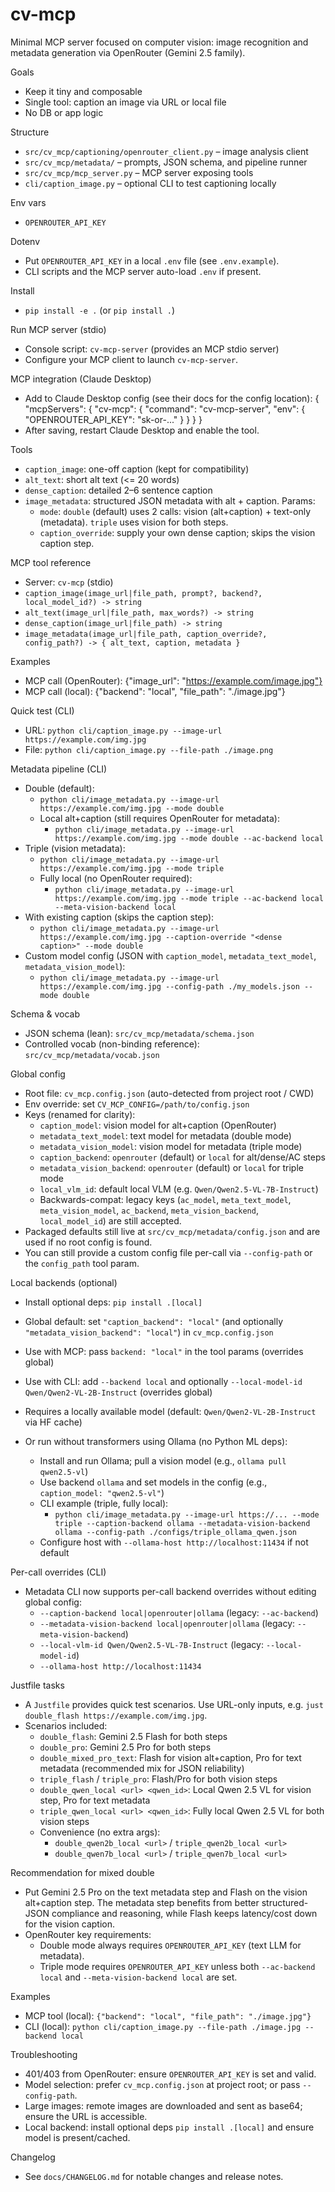 # cv-mcp

Minimal MCP server focused on computer vision: image recognition and metadata generation via OpenRouter (Gemini 2.5 family).

Goals
- Keep it tiny and composable
- Single tool: caption an image via URL or local file
- No DB or app logic

Structure
- `src/cv_mcp/captioning/openrouter_client.py` – image analysis client
- `src/cv_mcp/metadata/` – prompts, JSON schema, and pipeline runner
- `src/cv_mcp/mcp_server.py` – MCP server exposing tools
- `cli/caption_image.py` – optional CLI to test captioning locally

Env vars
- `OPENROUTER_API_KEY`

Dotenv
- Put `OPENROUTER_API_KEY` in a local `.env` file (see `.env.example`).
- CLI scripts and the MCP server auto-load `.env` if present.

Install
- `pip install -e .` (or `pip install .`)

Run MCP server (stdio)
- Console script: `cv-mcp-server` (provides an MCP stdio server)
- Configure your MCP client to launch `cv-mcp-server`.

MCP integration (Claude Desktop)
- Add to Claude Desktop config (see their docs for the config location):
  {
    "mcpServers": {
      "cv-mcp": {
        "command": "cv-mcp-server",
        "env": {
          "OPENROUTER_API_KEY": "sk-or-..."
        }
      }
    }
  }
- After saving, restart Claude Desktop and enable the tool.

Tools
- `caption_image`: one-off caption (kept for compatibility)
- `alt_text`: short alt text (<= 20 words)
- `dense_caption`: detailed 2–6 sentence caption
- `image_metadata`: structured JSON metadata with alt + caption. Params:
  - `mode`: `double` (default) uses 2 calls: vision (alt+caption) + text-only (metadata). `triple` uses vision for both steps.
  - `caption_override`: supply your own dense caption; skips the vision caption step.

MCP tool reference
- Server: `cv-mcp` (stdio)
- `caption_image(image_url|file_path, prompt?, backend?, local_model_id?) -> string`
- `alt_text(image_url|file_path, max_words?) -> string`
- `dense_caption(image_url|file_path) -> string`
- `image_metadata(image_url|file_path, caption_override?, config_path?) -> { alt_text, caption, metadata }`

Examples
- MCP call (OpenRouter):
  {"image_url": "https://example.com/image.jpg"}
- MCP call (local):
  {"backend": "local", "file_path": "./image.jpg"}

Quick test (CLI)
- URL: `python cli/caption_image.py --image-url https://example.com/img.jpg`
- File: `python cli/caption_image.py --file-path ./image.png`

Metadata pipeline (CLI)
- Double (default):
  - `python cli/image_metadata.py --image-url https://example.com/img.jpg --mode double`
  - Local alt+caption (still requires OpenRouter for metadata):
    - `python cli/image_metadata.py --image-url https://example.com/img.jpg --mode double --ac-backend local`
- Triple (vision metadata):
  - `python cli/image_metadata.py --image-url https://example.com/img.jpg --mode triple`
  - Fully local (no OpenRouter required):
    - `python cli/image_metadata.py --image-url https://example.com/img.jpg --mode triple --ac-backend local --meta-vision-backend local`
- With existing caption (skips the caption step):
  - `python cli/image_metadata.py --image-url https://example.com/img.jpg --caption-override "<dense caption>" --mode double`
- Custom model config (JSON with `caption_model`, `metadata_text_model`, `metadata_vision_model`):
  - `python cli/image_metadata.py --image-url https://example.com/img.jpg --config-path ./my_models.json --mode double`

Schema & vocab
- JSON schema (lean): `src/cv_mcp/metadata/schema.json`
- Controlled vocab (non-binding reference): `src/cv_mcp/metadata/vocab.json`

Global config
- Root file: `cv_mcp.config.json` (auto-detected from project root / CWD)
- Env override: set `CV_MCP_CONFIG=/path/to/config.json`
- Keys (renamed for clarity):
  - `caption_model`: vision model for alt+caption (OpenRouter)
  - `metadata_text_model`: text model for metadata (double mode)
  - `metadata_vision_model`: vision model for metadata (triple mode)
  - `caption_backend`: `openrouter` (default) or `local` for alt/dense/AC steps
  - `metadata_vision_backend`: `openrouter` (default) or `local` for triple mode
  - `local_vlm_id`: default local VLM (e.g. `Qwen/Qwen2.5-VL-7B-Instruct`)
  - Backwards-compat: legacy keys (`ac_model`, `meta_text_model`, `meta_vision_model`, `ac_backend`, `meta_vision_backend`, `local_model_id`) are still accepted.
- Packaged defaults still live at `src/cv_mcp/metadata/config.json` and are used if no root config is found.
- You can still provide a custom config file per-call via `--config-path` or the `config_path` tool param.

Local backends (optional)
- Install optional deps: `pip install .[local]`
- Global default: set `"caption_backend": "local"` (and optionally `"metadata_vision_backend": "local"`) in `cv_mcp.config.json`
- Use with MCP: pass `backend: "local"` in the tool params (overrides global)
- Use with CLI: add `--backend local` and optionally `--local-model-id Qwen/Qwen2-VL-2B-Instruct` (overrides global)
- Requires a locally available model (default: `Qwen/Qwen2-VL-2B-Instruct` via HF cache)

- Or run without transformers using Ollama (no Python ML deps):
  - Install and run Ollama; pull a vision model (e.g., `ollama pull qwen2.5-vl`)
  - Use backend `ollama` and set models in the config (e.g., `caption_model: "qwen2.5-vl"`)
  - CLI example (triple, fully local):
    - `python cli/image_metadata.py --image-url https://... --mode triple --caption-backend ollama --metadata-vision-backend ollama --config-path ./configs/triple_ollama_qwen.json`
  - Configure host with `--ollama-host http://localhost:11434` if not default

Per-call overrides (CLI)
- Metadata CLI now supports per-call backend overrides without editing global config:
  - `--caption-backend local|openrouter|ollama` (legacy: `--ac-backend`)
  - `--metadata-vision-backend local|openrouter|ollama` (legacy: `--meta-vision-backend`)
  - `--local-vlm-id Qwen/Qwen2.5-VL-7B-Instruct` (legacy: `--local-model-id`)
  - `--ollama-host http://localhost:11434`

Justfile tasks
- A `Justfile` provides quick test scenarios. Use URL-only inputs, e.g. `just double_flash https://example.com/img.jpg`.
- Scenarios included:
  - `double_flash`: Gemini 2.5 Flash for both steps
  - `double_pro`: Gemini 2.5 Pro for both steps
  - `double_mixed_pro_text`: Flash for vision alt+caption, Pro for text metadata (recommended mix for JSON reliability)
  - `triple_flash` / `triple_pro`: Flash/Pro for both vision steps
  - `double_qwen_local <url> <qwen_id>`: Local Qwen 2.5 VL for vision step, Pro for text metadata
  - `triple_qwen_local <url> <qwen_id>`: Fully local Qwen 2.5 VL for both vision steps
  - Convenience (no extra args):
    - `double_qwen2b_local <url>` / `triple_qwen2b_local <url>`
    - `double_qwen7b_local <url>` / `triple_qwen7b_local <url>`

Recommendation for mixed double
- Put Gemini 2.5 Pro on the text metadata step and Flash on the vision alt+caption step. The metadata step benefits from better structured-JSON compliance and reasoning, while Flash keeps latency/cost down for the vision caption.
- OpenRouter key requirements:
  - Double mode always requires `OPENROUTER_API_KEY` (text LLM for metadata).
  - Triple mode requires `OPENROUTER_API_KEY` unless both `--ac-backend local` and `--meta-vision-backend local` are set.

Examples
- MCP tool (local): `{"backend": "local", "file_path": "./image.jpg"}`
- CLI (local): `python cli/caption_image.py --file-path ./image.jpg --backend local`

Troubleshooting
- 401/403 from OpenRouter: ensure `OPENROUTER_API_KEY` is set and valid.
- Model selection: prefer `cv_mcp.config.json` at project root; or pass `--config-path`.
- Large images: remote images are downloaded and sent as base64; ensure the URL is accessible.
- Local backend: install optional deps `pip install .[local]` and ensure model is present/cached.

Changelog
- See `docs/CHANGELOG.md` for notable changes and release notes.
